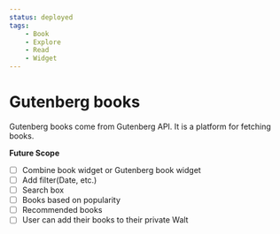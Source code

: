 ```yaml
---
status: deployed
tags:
    - Book
    - Explore
    - Read
    - Widget
---
```

# Gutenberg books

Gutenberg books come from Gutenberg API. It is a platform for fetching books.

**Future Scope**
- [ ] Combine book widget or Gutenberg book widget
- [ ] Add filter(Date, etc.)
- [ ] Search box
- [ ] Books based on popularity
- [ ] Recommended books
- [ ] User can add their books to their private Walt
